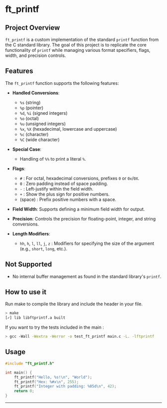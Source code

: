 # ft_printf

## Project Overview

`ft_printf` is a custom implementation of the standard `printf` function from the C standard library. The goal of this project is to replicate the core functionality of `printf` while managing various format specifiers, flags, width, and precision controls.

## Features

The `ft_printf` function supports the following features:
  
- **Handled Conversions**: 
  - `%s` (string)
  - `%p` (pointer)
  - `%d`, `%i` (signed integers)
  - `%o` (octal)
  - `%u` (unsigned integers)
  - `%x`, `%X` (hexadecimal, lowercase and uppercase)
  - `%c` (character)
  - `%C` (wide character)

- **Special Case**:
  - Handling of `%%` to print a literal `%`.

- **Flags**:
  - `#` : For octal, hexadecimal conversions, prefixes `0` or `0x`/`0X`.
  - `0` : Zero padding instead of space padding.
  - `-` : Left-justify within the field width.
  - `+` : Show the plus sign for positive numbers.
  - (space) : Prefix positive numbers with a space.
  
- **Field Width**:
  Supports defining a minimum field width for output.

- **Precision**:
  Controls the precision for floating-point, integer, and string conversions.

- **Length Modifiers**:
  - `hh`, `h`, `l`, `ll`, `j`, `z` : Modifiers for specifying the size of the argument (e.g., `short`, `long`, etc.).

## Not Supported

- No internal buffer management as found in the standard library's `printf`.

## How to use it

Run make to compile the library and include the header in your file.

```bash
> make
[✓] lib libftprintf.a built
```
If you want to try the tests included  in the main :

```bash
> gcc -Wall -Wextra -Werror -o test_ft_printf main.c -L. -lftprintf
```

## Usage

```c
#include "ft_printf.h"

int main() {
    ft_printf("Hello, %s!\n", "World");
    ft_printf("Hex: %#x\n", 255);
    ft_printf("Integer with padding: %05d\n", 42);
    return 0;
}
```

---
